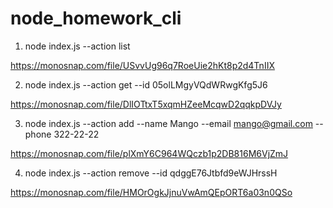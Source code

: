 # node_homework_cli

1. node index.js --action list

https://monosnap.com/file/USvvUg96q7RoeUie2hKt8p2d4TnIIX

2. node index.js --action get --id 05olLMgyVQdWRwgKfg5J6

https://monosnap.com/file/DlIOTtxT5xqmHZeeMcqwD2qqkpDVJy

3. node index.js --action add --name Mango --email mango@gmail.com --phone 322-22-22

https://monosnap.com/file/plXmY6C964WQczb1p2DB816M6VjZmJ

4. node index.js --action remove --id qdggE76Jtbfd9eWJHrssH

https://monosnap.com/file/HMOrOgkJjnuVwAmQEpORT6a03n0QSo
